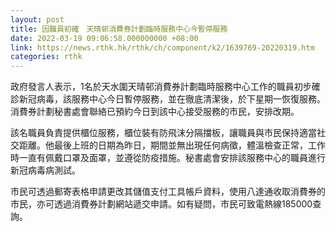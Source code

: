 ```yaml
---
layout: post
title: 因職員初確　天晴邨消費券計劃臨時服務中心今暫停服務
date: 2022-03-19 09:06:58.000000000 +08:00
link: https://news.rthk.hk/rthk/ch/component/k2/1639769-20220319.htm
categories: rthk
---
```


政府發言人表示，1名於天水圍天晴邨消費券計劃臨時服務中心工作的職員初步確診新冠病毒，該服務中心今日暫停服務，並在徹底清潔後，於下星期一恢復服務。消費券計劃秘書處會聯絡已預約今日到該中心接受服務的市民，安排改期。

該名職員負責提供櫃位服務，櫃位裝有防飛沫分隔擋板，讓職員與市民保持適當社交距離。他最後上班的日期為昨日，期間並無出現任何病徵，體溫檢查正常，工作時一直有佩戴口罩及面罩，並遵從防疫措施。秘書處會安排該服務中心的職員進行新冠病毒病測試。

市民可透過郵寄表格申請更改其儲值支付工具帳戶資料，使用八達通收取消費券的市民，亦可透過消費券計劃網站遞交申請。如有疑問，市民可致電熱線185000查詢。
